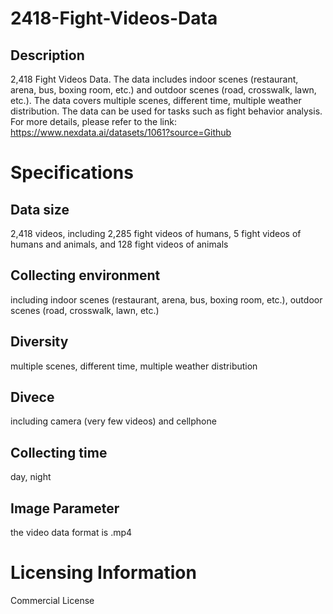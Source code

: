 # 2418-Fight-Videos-Data

## Description
2,418 Fight Videos Data. The data includes indoor scenes (restaurant, arena, bus, boxing room, etc.) and outdoor scenes (road, crosswalk, lawn, etc.). The data covers multiple scenes, different time, multiple weather distribution. The data can be used for tasks such as fight behavior analysis.
For more details, please refer to the link: https://www.nexdata.ai/datasets/1061?source=Github


# Specifications
## Data size
2,418 videos, including 2,285 fight videos of humans, 5 fight videos of humans and animals, and 128 fight videos of animals
## Collecting environment
including indoor scenes (restaurant, arena, bus, boxing room, etc.), outdoor scenes (road, crosswalk, lawn, etc.)
## Diversity
multiple scenes, different time, multiple weather distribution
## Divece
including camera (very few videos) and cellphone
## Collecting time
day, night
## Image Parameter
the video data format is .mp4

# Licensing Information
Commercial License
